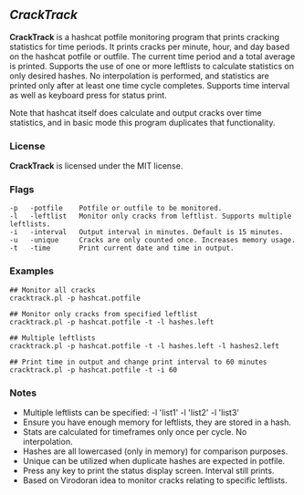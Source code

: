 ## *CrackTrack* ##

**CrackTrack** is a hashcat potfile monitoring program that prints cracking statistics for time periods. It prints cracks per minute, hour, and day based on the hashcat potfile or outfile. The current time period and a total average is printed. Supports the use of one or more leftlists to calculate statistics on only desired hashes. No interpolation is performed, and statistics are printed only after at least one time cycle completes. Supports time interval as well as keyboard press for status print.

Note that hashcat itself does calculate and output cracks over time statistics, and in basic mode this program duplicates that functionality.

### License ###

**CrackTrack** is licensed under the MIT license.

### Flags ###
```
-p   -potfile    Potfile or outfile to be monitored.
-l   -leftlist   Monitor only cracks from leftlist. Supports multiple leftlists.
-i   -interval   Output interval in minutes. Default is 15 minutes.
-u   -unique     Cracks are only counted once. Increases memory usage.
-t   -time       Print current date and time in output.
```
### Examples ###
```
## Monitor all cracks
cracktrack.pl -p hashcat.potfile

## Monitor only cracks from specified leftlist
cracktrack.pl -p hashcat.potfile -t -l hashes.left

## Multiple leftlists
cracktrack.pl -p hashcat.potfile -t -l hashes.left -l hashes2.left

## Print time in output and change print interval to 60 minutes
cracktrack.pl -p hashcat.potfile -t -i 60
```

### Notes ###
* Multiple leftlists can be specified: -l 'list1' -l 'list2' -l 'list3'
* Ensure you have enough memory for leftlists, they are stored in a hash.
* Stats are calculated for timeframes only once per cycle. No interpolation.
* Hashes are all lowercased (only in memory) for comparison purposes.
* Unique can be utilized when duplicate hashes are expected in potfile.
* Press any key to print the status display screen. Interval still prints.
* Based on Virodoran idea to monitor cracks relating to specific leftlists.
